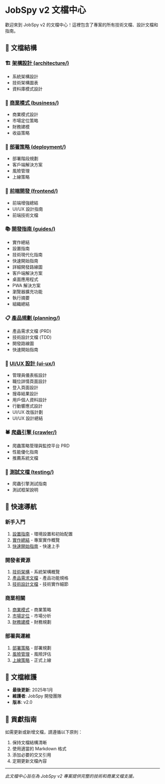 # JobSpy v2 文檔中心

歡迎來到 JobSpy v2 的文檔中心！這裡包含了專案的所有技術文檔、設計文檔和指南。

## 📁 文檔結構

### 🏗️ [架構設計 (architecture/)](./architecture/)
- 系統架構設計
- 技術架構圖表
- 資料庫模式設計

### 💼 [商業模式 (business/)](./business/)
- 商業模式設計
- 市場定位策略
- 財務建模
- 收益策略

### 🚀 [部署策略 (deployment/)](./deployment/)
- 部署階段規劃
- 客戶端解決方案
- 風險管理
- 上線策略

### 🎨 [前端開發 (frontend/)](./frontend/)
- 前端增強總結
- UI/UX 設計指南
- 前端技術文檔

### 📚 [開發指南 (guides/)](./guides/)
- 實作總結
- 設置指南
- 技術現代化指南
- 快速開始指南
- 詳細開發路線圖
- 客戶端解決方案
- 桌面應用程式
- PWA 解決方案
- 瀏覽器擴充功能
- 執行摘要
- 組織總結

### 📋 [產品規劃 (planning/)](./planning/)
- 產品需求文檔 (PRD)
- 技術設計文檔 (TDD)
- 開發路線圖
- 快速開始指南

### 🎯 [UI/UX 設計 (ui-ux/)](./ui-ux/)
- 管理員儀表板設計
- 職位詳情頁面設計
- 登入頁面設計
- 搜尋結果設計
- 用戶個人資料設計
- 行動響應式設計
- UI/UX 改版計劃
- UI/UX 設計總結

### 🕷️ [爬蟲引擎 (crawler/)](./crawler/)
- 爬蟲策略管理與監控平台 PRD
- 性能優化指南
- 推薦系統文檔

### 🧪 [測試文檔 (testing/)](./testing/)
- 爬蟲引擎測試指南
- 測試框架說明

## 🔗 快速導航

### 新手入門
1. [設置指南](./guides/SETUP_GUIDE.md) - 環境設置和初始配置
2. [實作總結](./guides/IMPLEMENTATION_SUMMARY.md) - 專案實作概覽
3. [快速開始指南](./guides/quick_start_guide.md) - 快速上手

### 開發者資源
1. [技術架構](./architecture/README.md) - 系統架構概覽
2. [產品需求文檔](./planning/PRD.md) - 產品功能規格
3. [技術設計文檔](./planning/TDD.md) - 技術實作細節

### 商業相關
1. [商業模式](./business/business_model.md) - 商業策略
2. [市場定位](./business/market_positioning.md) - 市場分析
3. [財務建模](./business/financial_modeling.md) - 財務規劃

### 部署與運維
1. [部署策略](./deployment/README.md) - 部署規劃
2. [風險管理](./deployment/risk_management.md) - 風險評估
3. [上線策略](./deployment/phase4_go_live.md) - 正式上線

## 📝 文檔維護

- **最後更新**: 2025年1月
- **維護者**: JobSpy 開發團隊
- **版本**: v2.0

## 🤝 貢獻指南

如需更新或新增文檔，請遵循以下原則：
1. 保持文檔結構清晰
2. 使用適當的 Markdown 格式
3. 添加必要的交叉引用
4. 定期更新文檔內容

---

*此文檔中心旨在為 JobSpy v2 專案提供完整的技術和商業文檔支援。*